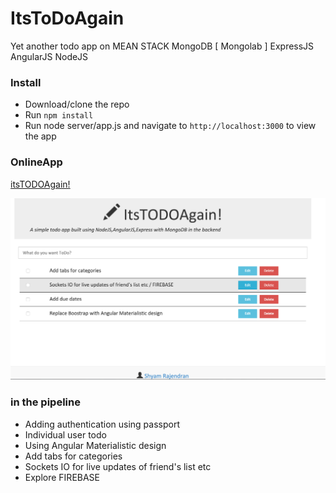 ItsToDoAgain
=============
Yet another todo app on MEAN STACK 
MongoDB [ Mongolab ] 
ExpressJS
AngularJS
NodeJS

### Install

* Download/clone the repo
* Run `npm install`
* Run node server/app.js and navigate to `http://localhost:3000` to view the app

### OnlineApp

[itsTODOAgain! ](https://itstodoagain.herokuapp.com/)

![screenshot](https://raw.githubusercontent.com/bourneagain/itsTodoAgain/master/home.png)

### in the pipeline
* Adding authentication using passport
* Individual user todo
* Using Angular Materialistic design
* Add tabs for categories 
* Sockets IO for live updates of friend's list etc
* Explore FIREBASE

